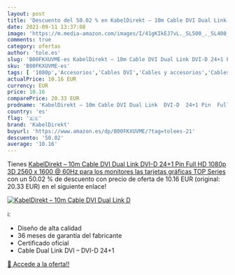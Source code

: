 ```yaml
---
layout: post
title: 'Descuento del 50.02 % en KabelDirekt – 10m Cable DVI Dual Link  D'
date: 2021-09-11 13:37:08
image: 'https://m.media-amazon.com/images/I/41gKIkEJ7vL._SL500_._SL400_.jpg'
comments: true
category: ofertas
author: 'tole.es'
slug: 'B00FKXUVME-es KabelDirekt – 10m Cable DVI Dual Link DVI-D 24+1 Pin Full...'
sku: 'B00FKXUVME-es'
tags: [ '1080p','Accesorios','Cables DVI','Cables y accesorios','Cables y conectores','Informática','full','hd','kabeldirekt', ]
actualPrice: 10.16 EUR
currency: EUR
price: 10.16
comparePrice: 20.33 EUR
prodname: 'KabelDirekt – 10m Cable DVI Dual Link  DVI-D  24+1 Pin  Full HD 1080p  3D  2560 x 1600 @ 60Hz  para los monitores  las tarjetas gráficas   TOP Series'
country: 'es'
flag: '🇪🇸'
brand: 'KabelDirekt'
buyurl: 'https://www.amazon.es/dp/B00FKXUVME/?tag=tolees-21'
descuento: '50.02'
average: '10.16'
---
```


Tienes [KabelDirekt – 10m Cable DVI Dual Link  DVI-D  24+1 Pin  Full HD 1080p  3D  2560 x 1600 @ 60Hz  para los monitores  las tarjetas gráficas   TOP Series](https://www.amazon.es/dp/B00FKXUVME/?tag=tolees-21) con un 50.02 % de descuento con precio de oferta de 10.16 EUR (original: 20.33 EUR) en el siguiente enlace!

[![KabelDirekt – 10m Cable DVI Dual Link  D](https://m.media-amazon.com/images/I/41gKIkEJ7vL._SL500_._SL400_.jpg)](https://www.amazon.es/dp/B00FKXUVME/?tag=tolees-21)

ℹ️:

- Diseño de alta calidad
- 36 meses de garantía del fabricante
- Certificado oficial
- Cable Dual Link DVI – DVI-D 24+1

[🛒 Accede a la oferta!!](https://www.amazon.es/dp/B00FKXUVME/?tag=tolees-21)
